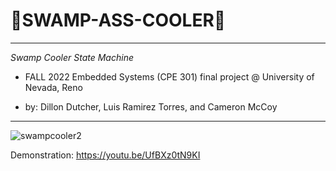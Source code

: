 # 💎SWAMP-ASS-COOLER💎

--------------------------------------------------

*Swamp Cooler State Machine*

- FALL 2022 Embedded Systems (CPE 301) final project @ University of Nevada, Reno

- by: Dillon Dutcher, Luis Ramirez Torres, and Cameron McCoy



----------------------------------------------------

![swampcooler2](https://user-images.githubusercontent.com/116330722/207219555-30cfa5f4-9033-470d-951c-b5721b7c783b.jpg)



Demonstration: https://youtu.be/UfBXz0tN9KI
